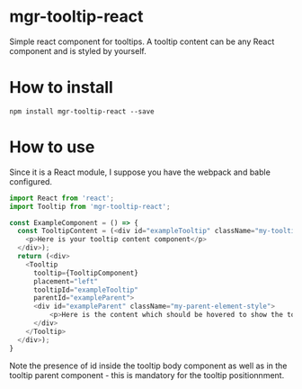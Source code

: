 # mgr-tooltip-react
Simple react component for tooltips. A tooltip content can be any React component and is styled by yourself.

# How to install
```
npm install mgr-tooltip-react --save
```

# How to use

Since it is a React module, I suppose you have the webpack and bable configured.

```js
import React from 'react';
import Tooltip from 'mgr-tooltip-react';

const ExampleComponent = () => {
  const TooltipContent = (<div id="exampleTooltip" className="my-tooltip-style">
    <p>Here is your tooltip content component</p>
  </div>);
  return (<div>
    <Tooltip
      tooltip={TooltipComponent}
      placement="left"
      tooltipId="exampleTooltip"
      parentId="exampleParent">
      <div id="exampleParent" className="my-parent-element-style">
          <p>Here is the content which should be hovered to show the tooltip</p>
      </div>
    </Tooltip>
  </div>);
}
```

Note the presence of id inside the tooltip body component as well as in the tooltip parent component - this is mandatory for the tooltip positionnment.
